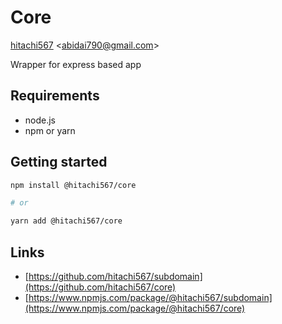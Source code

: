 # Core

[hitachi567](https://github.com/hitachi567) <<a href="mailto:abidai790@gmail.com">abidai790@gmail.com</a>>

Wrapper for express based app

## Requirements

- node.js
- npm or yarn

## Getting started

```bash
npm install @hitachi567/core

# or

yarn add @hitachi567/core
```

<!-- ## Usage

```javascript

``` -->

## Links

- [https://github.com/hitachi567/subdomain](https://github.com/hitachi567/core)
- [https://www.npmjs.com/package/@hitachi567/subdomain](https://www.npmjs.com/package/@hitachi567/core)
